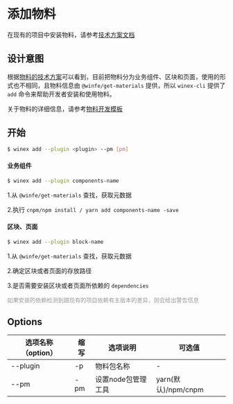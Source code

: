 # 添加物料

在现有的项目中安装物料，请参考[技术方案文档](https://www.yuque.com/srmcc5/hrthg3/an7gty)

## 设计意图

根据[物料的技术方案](https://www.yuque.com/srmcc5/hrthg3/gtelg2)可以看到，目前把物料分为业务组件、区块和页面，使用的形式也不相同，且物料信息由 `@winfe/get-materials` 提供，所以 `winex-cli` 提供了 `add` 命令来帮助开发者安装和使用物料。

关于物料的详细信息，请参考[物料开发模板](https://www.yuque.com/srmcc5/hrthg3/ubex9y)

## 开始

```bash
$ winex add --plugin <plugin> --pm [pm]
```

#### 业务组件

```bash
$ winex add --plugin components-name
```
1.从 `@winfe/get-materials` 查找，获取元数据

2.执行 `cnpm/npm install / yarn add components-name -save`

#### 区块、页面

```bash
$ winex add --plugin block-name
```
1.从 `@winfe/get-materials` 查找，获取元数据

2.确定区块或者页面的存放路径

3.是否需要安装区块或者页面所依赖的 `dependencies`

<font size=2 color=#999>如果安装的依赖检测到跟现有的项目依赖有主版本的差异，则会给出警告信息</font>

## Options
| 选项名称（option） | 缩写 | 选项说明 |  可选值 |
|---------- |-------- |-------- |-------- |
| --plugin | -p | 物料包名称 | - |
|--pm |	-pm	| 设置node包管理工具 |	yarn(默认)/npm/cnpm|
